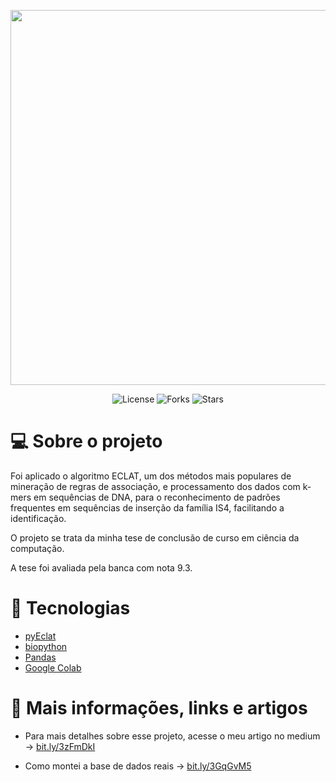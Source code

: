 <p align="center">
  <a href="https://medium.com/@renan_gs/reconhecimento-de-padroes-em-sequências-de-inserção-da-família-is4-com-k-mers-e-algoritmo-eclat-b7da1666e20e">
    <img width="600" src="https://user-images.githubusercontent.com/62446486/230542810-ff481620-54f4-4a4f-b3ef-12a1ed7d28ca.png">
  </a>
</p>
<p align="center">
  <img  src="https://img.shields.io/github/license/renan-almeidaa/moveit" alt="License">

  <img src="https://img.shields.io/github/forks/renan-almeidaa/moveit" alt="Forks">     

  <img src="https://img.shields.io/github/stars/renan-almeidaa/moveit" alt="Stars">
</p>

# 💻 Sobre o projeto


Foi aplicado o algoritmo ECLAT, um dos métodos mais populares de mineração de regras de associação, e processamento dos dados com k-mers em sequências de DNA, para o reconhecimento de padrões frequentes em sequências de inserção da família IS4, facilitando a identificação.

O projeto se trata da minha tese de conclusão de curso em ciência da computação.

A tese foi avaliada pela banca com nota 9.3.


# 🚀 Tecnologias

- [pyEclat](https://pypi.org/project/pyECLAT/)
- [biopython](https://pypi.org/project/biopython/)
- [Pandas](https://pandas.pydata.org)
- [Google Colab](https://colab.research.google.com)

# 🔗 Mais informações, links e artigos

- Para mais detalhes sobre esse projeto, acesse o meu artigo no medium -> [bit.ly/3zFmDkI  ](https://bit.ly/3zFmDkI)

- Como montei a base de dados reais -> [bit.ly/3GqGvM5](http://bit.ly/3GqGvM5)
